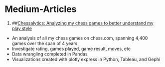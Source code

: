 # Medium-Articles

1. ##[Chessalytics: Analyzing my chess games to better understand my play style](https://medium.com/@imadahmad97/chessalytics-analyzing-my-chess-games-to-better-understand-my-play-style-d08c75d7fc9b)

* An analysis of all my chess games on chess.com, spanning 4,400 games over the span of 4 years
* Investigate rating, games played, game result, moves, etc
* Data wrangling completed in Pandas
* Visualizations created with plotly express in Python, Tableau, and Gephi
